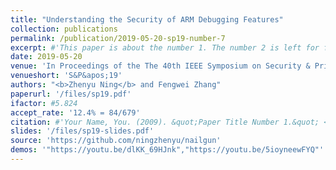 ```yaml
---
title: "Understanding the Security of ARM Debugging Features"
collection: publications
permalink: /publication/2019-05-20-sp19-number-7
excerpt: #'This paper is about the number 1. The number 2 is left for future work.'
date: 2019-05-20
venue: 'In Proceedings of the The 40th IEEE Symposium on Security & Privacy, San Francisco, California'
venueshort: 'S&P&apos;19'
authors: "<b>Zhenyu Ning</b> and Fengwei Zhang"
paperurl: '/files/sp19.pdf'
ifactor: #5.824
accept_rate: '12.4% = 84/679'
citation: #'Your Name, You. (2009). &quot;Paper Title Number 1.&quot; <i>Journal 1</i>. 1(1).'
slides: '/files/sp19-slides.pdf'
source: 'https://github.com/ningzhenyu/nailgun'
demos: '"https://youtu.be/dlKK_69HJnk","https://youtu.be/5ioyneewFYQ"'
---
```


